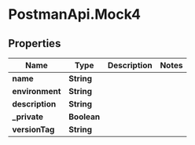 # PostmanApi.Mock4

## Properties

Name | Type | Description | Notes
------------ | ------------- | ------------- | -------------
**name** | **String** |  | 
**environment** | **String** |  | 
**description** | **String** |  | 
**_private** | **Boolean** |  | 
**versionTag** | **String** |  | 


